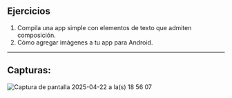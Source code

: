 Ejercicios
--------------
1. Compila una app simple con elementos de texto que admiten composición.
2. Cómo agregar imágenes a tu app para Android.
--------------
Capturas:
--------------
![Captura de pantalla 2025-04-22 a la(s) 18 56 07](https://github.com/user-attachments/assets/dd59a229-75cd-49b1-9143-a072d61d325f)
